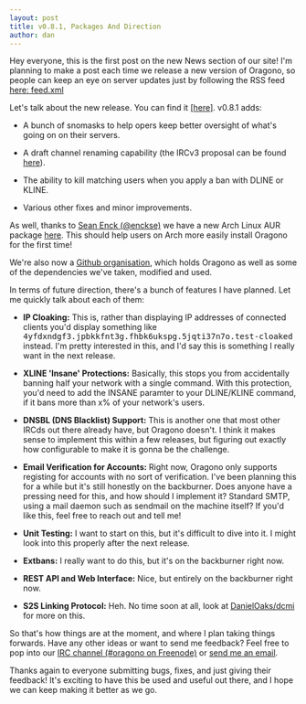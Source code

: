 ```yaml
---
layout: post
title: v0.8.1, Packages And Direction
author: dan
---
```

Hey everyone, this is the first post on the new News section of our site! I'm planning to make a post each time we release a new version of Oragono, so people can keep an eye on server updates just by following the RSS feed [here: feed.xml](https://oragono.io/feed.xml)

Let's talk about the new release. You can find it [[here]](https://github.com/oragono/oragono/releases/tag/v0.8.1). v0.8.1 adds:

 - A bunch of snomasks to help opers keep better oversight of what's going on on their servers.

 - A draft channel renaming capability (the IRCv3 proposal can be found [here](https://github.com/ircv3/ircv3-specifications/pull/308)).

 - The ability to kill matching users when you apply a ban with DLINE or KLINE.

 - Various other fixes and minor improvements.

As well, thanks to [Sean Enck (@enckse)](https://github.com/enckse) we have a new Arch Linux AUR package [here](https://aur.archlinux.org/packages/oragono/). This should help users on Arch more easily install Oragono for the first time!

We're also now a [Github organisation](https://github.com/oragono), which holds Oragono as well as some of the dependencies we've taken, modified and used.

In terms of future direction, there's a bunch of features I have planned. Let me quickly talk about each of them:

 - <strong>IP Cloaking:</strong> This is, rather than displaying IP addresses of connected clients you'd display something like <span class="noemph"><tt>4yfdxndgf3.jpbkkfnt3g.fhbk6ukspg.5jqti37n7o.test-cloaked</tt></span> instead. I'm pretty interested in this, and I'd say this is something I really want in the next release.

 - <strong>XLINE 'Insane' Protections:</strong> Basically, this stops you from accidentally banning half your network with a single command. With this protection, you'd need to add the INSANE paramter to your DLINE/KLINE command, if it bans more than x% of your network's users.

 - <strong>DNSBL (DNS Blacklist) Support:</strong> This is another one that most other IRCds out there already have, but Oragono doesn't. I think it makes sense to implement this within a few releases, but figuring out exactly how configurable to make it is gonna be the challenge.

 - <strong>Email Verification for Accounts:</strong> Right now, Oragono only supports registing for accounts with no sort of verification. I've been planning this for a while but it's still honestly on the backburner. Does anyone have a pressing need for this, and how should I implement it? Standard SMTP, using a mail daemon such as sendmail on the machine itself? If you'd like this, feel free to reach out and tell me!

 - <strong>Unit Testing:</strong> I want to start on this, but it's difficult to dive into it. I might look into this properly after the next release.

 - <strong>Extbans:</strong> I really want to do this, but it's on the backburner right now.

 - <strong>REST API and Web Interface:</strong> Nice, but entirely on the backburner right now.

 - <strong>S2S Linking Protocol:</strong> Heh. No time soon at all, look at [DanielOaks/dcmi](https://github.com/DanielOaks/dcmi) for more on this.

So that's how things are at the moment, and where I plan taking things forwards. Have any other ideas or want to send me feedback? Feel free to pop into our <a href="ircs://irc.freenode.net:6697/#oragono">IRC channel (#oragono on Freenode)</a> or [send me an email](mailto:daniel@danieloaks.net).

Thanks again to everyone submitting bugs, fixes, and just giving their feedback! It's exciting to have this be used and useful out there, and I hope we can keep making it better as we go.
